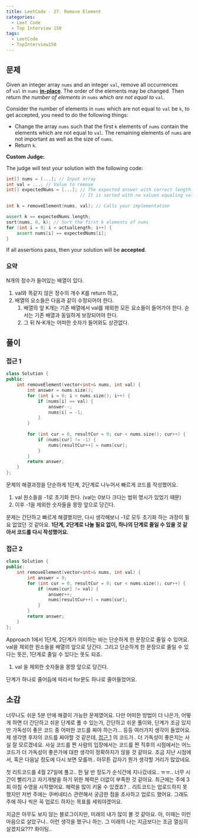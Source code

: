 ```yaml
---
title: LeetCode - 27. Remove Element
categories:
  - Leet Code
  - Top Interview 150
tags:
  - LeetCode
  - TopInterview150
---
```


## 문제

Given an integer array `nums` and an integer `val`, remove all occurrences of `val` in `nums` [**in-place**](https://en.wikipedia.org/wiki/In-place_algorithm). The order of the elements may be changed. Then return _the number of elements in_ `nums` _which are not equal to_ `val`.

Consider the number of elements in `nums` which are not equal to `val` be `k`, to get accepted, you need to do the following things:

- Change the array `nums` such that the first `k` elements of `nums` contain the elements which are not equal to `val`. The remaining elements of `nums` are not important as well as the size of `nums`.
- Return `k`.

**Custom Judge:**

The judge will test your solution with the following code:

``` c++
int[] nums = [...]; // Input array
int val = ...; // Value to remove
int[] expectedNums = [...]; // The expected answer with correct length.
                            // It is sorted with no values equaling val.

int k = removeElement(nums, val); // Calls your implementation

assert k == expectedNums.length;
sort(nums, 0, k); // Sort the first k elements of nums
for (int i = 0; i < actualLength; i++) {
    assert nums[i] == expectedNums[i];
}
```


If all assertions pass, then your solution will be **accepted**.

### 요약

N개의 정수가 들어있는 배열이 있다.
1. val와 똑같지 않은 정수의 개수 K를 return 하고,
2. 배열의 요소들은 다음과 같이 수정되어야 한다.
	1. 배열의 앞 K개는 기존 배열에서 val를 제외한 모든 요소들이 들어가야 한다. 순서는 기존 배열과 동일하게 보장되어야 한다.
	2. 그 뒤 N-K개는 어떠한 숫자가 들어와도 상관없다.

## 풀이

### 접근 1

``` c++
class Solution {  
public:  
    int removeElement(vector<int>& nums, int val) {  
        int answer = nums.size();  
        for (int i = 0; i < nums.size(); i++) {  
            if (nums[i] == val) {  
                answer--;  
                nums[i] = -1;  
            }  
        }  
  
        for (int cur = 0, resultCur = 0; cur < nums.size(); cur++) {  
            if (nums[cur] != -1) {  
                nums[resultCur++] = nums[cur];  
            }  
        }  
        return answer;  
    }  
};
```

문제의 해결과정을 단순하게 1단계, 2단계로 나누어서 빠르게 코드를 작성했어요.

1. val 원소들을 -1로 초기화 한다. (val는 0보다 크다는 범위 명시가 있었기 때문)
2. 이후 -1을 제외한 숫자들을 몽땅 앞으로 당긴다.

문제는 간단하고 빠르게 해결했지만, 다시 생각해보니 -1로 모두 초기화 하는 과정이 필요 없었던 것 같아요. **1단계, 2단계로 나눌 필요 없이, 하나의 단계로 줄일 수 있을 것 같아서 코드를 다시 작성했어요.**
### 접근 2

``` c++
class Solution {  
public:  
    int removeElement(vector<int>& nums, int val) {  
        int answer = 0;  
        for (int cur = 0, resultCur = 0; cur < nums.size(); cur++) {  
            if (nums[cur] != val) {  
                answer++;  
                nums[resultCur++] = nums[cur];  
            }  
        }  
        return answer;  
    }  
};
```

Approach 1에서 1단계, 2단계가 의미하는 바는 단순하게 한 문장으로 줄일 수 있어요. val을 제외한 원소들을 배열의 앞으로 당긴다. 그리고 단순하게 한 문장으로 줄일 수 있다는 뜻은, 1단계로 줄일 수 있다는 뜻도 되죠.

1. val 을 제외한 숫자들을 몽땅 앞으로 당긴다.

단계가 하나로 줄어듬에 따라서 for문도 하나로 줄어들었어요.

## 소감

너무나도 쉬운 5분 만에 해결이 가능한 문제였어요. 다만 어떠한 방법이 더 나은가, 어떻게 하면 더 간단하고 쉬운 단계로 풀 수 있는가, 간단하고 쉬운 풀이와, 단계가 조금 있지만 가독성이 좋은 코드 중 어떠한 코드를 짜야 하는가... 등등 여러가지 생각이 들었어요. 제 생각엔 후자의 코드를 짜야할 것 같은데, [접근 1](#접근-1) 의 코드가.. 더 가독성이 좋은지는 사실 잘 모르겠네요. 사실 코드를 짠 사람의 입장에서는 코드를 짠 직후의 시점에서는 어느 코드가 더 가독성이 좋은가에 대한 생각이 정확하지가 않을 것 같아요. 조금 지난 시점에서, 혹은 다음날 정도에 다시 보면 모를까.. 아무튼 갑자기 뭔가 생각할 거리가 많았네요.

첫 리트코드를 4월 27일에 풀고.. 한 달 반 정도가 순식간에 지나갔네요.. ㅠㅠ.. 너무 시간이 빨리가고 자기개발을 하기 위한 체력은 더없이 부족한 것 같아요. 최근에는 주에 3회 아침 수영을 시작했어요. 체력을 많이 키울 수 있겠죠? .. 리트코드는 업로드하지 못했지만 저번 주에는 쿠버네티스 관련해서 궁금한 점을 조사하고 업로드 했어요. 그래도 주에 하나 씩은 꼭 업로드 하자는 목표를 세워야겠어요.

지금은 아무도 보지 않는 블로그이지만, 미래의 내가 많이 볼 것 같아요. 아, 이때는 이런 마음으로 살았구나.. 이런 생각을 했구나 하는. 그 미래의 나는 지금보다는 조금 열심히 살겠지요??? 화이팅..